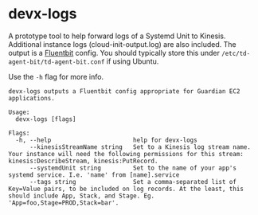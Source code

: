 # devx-logs

A prototype tool to help forward logs of a Systemd Unit to Kinesis. Additional
instance logs (cloud-init-output.log) are also included. The output is a
[Fluentbit](https://docs.fluentbit.io/manual/) config. You should typically
store this under `/etc/td-agent-bit/td-agent-bit.conf` if using Ubuntu.

Use the `-h` flag for more info.

```
devx-logs outputs a Fluentbit config appropriate for Guardian EC2 applications.

Usage:
  devx-logs [flags]

Flags:
  -h, --help                       help for devx-logs
      --kinesisStreamName string   Set to a Kinesis log stream name. Your instance will need the following permissions for this stream: kinesis:DescribeStream, kinesis:PutRecord.
      --systemdUnit string         Set to the name of your app's systemd service. I.e. 'name' from [name].service
      --tags string                Set a comma-separated list of Key=Value pairs, to be included on log records. At the least, this should include App, Stack, and Stage. Eg. 'App=foo,Stage=PROD,Stack=bar'.
```



